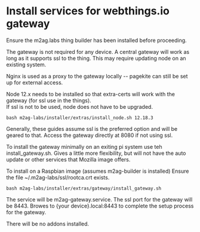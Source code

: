 # Install services for webthings.io gateway

Ensure the m2ag.labs thing builder has been installed before proceeding.

The gateway is not required for any device. A central gateway will work as long as it supports ssl to the
thing. This may require updating node on an existing system.

Nginx is used as a proxy to the gateway locally --  pagekite can still be set up for external access.

Node 12.x needs to be installed so that extra-certs will work with the gateway (for ssl use in the things).  
If ssl is not to be used, node does not have to be upgraded.
```
bash m2ag-labs/installer/extras/install_node.sh 12.18.3
```
Generally, these guides assume ssl is the preferred option and will be geared to that. Access the gateway directly at
8080 if not using ssl.

To install the gateway minimally on an exiting pi system use teh install_gateway.sh. Gives a little more flexibility, but will not have
the auto update or other services that Mozilla image offers.

To install on a Raspbian image (assumes m2ag-builder is installed)
Ensure the file  ~/.m2ag-labs/ssl/rootca.crt exists.
```
bash m2ag-labs/installer/extras/gateway/install_gateway.sh
```
The service will be m2ag-gateway.service. The ssl port for the gateway will be 8443. Browes to {your device}.local:8443
to complete the setup process for the gateway.

There will be no addons installed.




